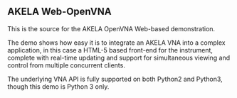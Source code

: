 ## AKELA Web-OpenVNA

This is the source for the AKELA OpenVNA Web-based demonstration.

The demo shows how easy it is to integrate an AKELA VNA into a complex application, in this case a HTML-5 based front-end for the instrument, complete with real-time updating and support for simultaneous viewing and control from multiple concurrent clients.

The underlying VNA API is fully supported on both Python2 and Python3, though this demo is Python 3 only.

